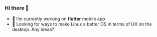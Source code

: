 ### Hi there 👋

- 🔭 I’m currently working on **flutter** mobile app
- 🤔 Looking for ways to make Linux a better OS in terms of UX on the desktop. Any ideas?

<!--
**smac89/smac89** is a ✨ _special_ ✨ repository because its `README.md` (this file) appears on your GitHub profile.

Here are some ideas to get you started:

- 🔭 I’m currently working on ...
- 🌱 I’m currently learning ...
- 👯 I’m looking to collaborate on ...
- 🤔 I’m looking for help with ...
- 💬 Ask me about ...
- 📫 How to reach me: ...
- 😄 Pronouns: ...
- ⚡ Fun fact: ...
-->
